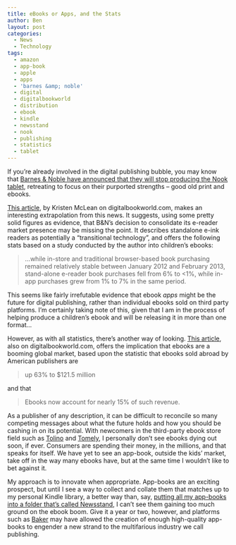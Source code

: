 ```yaml
---
title: eBooks or Apps, and the Stats
author: Ben
layout: post
categories:
  - News
  - Technology
tags:
  - amazon
  - app-book
  - apple
  - apps
  - 'barnes &amp; noble'
  - digital
  - digitalbookworld
  - distribution
  - ebook
  - kindle
  - newsstand
  - nook
  - publishing
  - statistics
  - tablet
---
```

If you&#8217;re already involved in the digital publishing bubble, you may know that <a href="http://paidcontent.org/2013/06/25/barnes-noble-says-it-will-stop-manufacturing-nook-tablets-in-house-e-readers-live-on/" target="_blank">Barnes &#038; Noble have announced that they will stop producing the Nook tablet</a>, retreating to focus on their purported strengths &#8211; good old print and ebooks.

<a href="http://www.digitalbookworld.com/2013/what-the-barnes-noble-news-is-really-telling-us-about-the-future-of-digital-content/" target="_blank">This article</a>, by Kristen McLean on digitalbookworld.com, makes an interesting extrapolation from this news. It suggests, using some pretty solid figures as evidence, that B&#038;N&#8217;s decision to consolidate its e-reader market presence may be missing the point. It describes standalone e-ink readers as potentially a &#8220;transitional technology&#8221;, and offers the following stats based on a study conducted by the author into children&#8217;s ebooks:

> &#8230;while in-store and traditional browser-based book purchasing remained relatively stable between January 2012 and February 2013, stand-alone e-reader book purchases fell from 6% to <1%, while in-app purchases grew from 1% to 7% in the same period.

This seems like fairly irrefutable evidence that ebook *apps* might be the future for digital publishing, rather than individual ebooks sold on third party platforms. I&#8217;m certainly taking note of this, given that I am in the process of helping produce a children&#8217;s ebook and will be releasing it in more than one format&#8230;

However, as with all statistics, there&#8217;s another way of looking. <a href="http://www.digitalbookworld.com/2013/international-ebook-tide-rising/" target="_blank">This article</a>, also on digitalbookworld.com, offers the implication that ebooks are a booming global market, based upon the statistic that ebooks sold abroad by American publishers are

> up 63% to $121.5 million

and that

> Ebooks now account for nearly 15% of such revenue.

As a publisher of any description, it can be difficult to reconcile so many competing messages about what the future holds and how you should be cashing in on its potential. With newcomers in the third-party ebook store field such as <a href="http://www.tolino.de/" title="Tolino" target="_blank">Tolino</a> and <a href="http://www.tomely.com/" title="Tomely" target="_blank">Tomely</a>, I personally don&#8217;t see ebooks dying out soon, if ever. Consumers are spending their money, in the millions, and that speaks for itself. We have yet to see an app-book, outside the kids&#8217; market, take off in the way many ebooks have, but at the same time I wouldn&#8217;t like to bet against it.

My approach is to innovate when appropriate. App-books are an exciting prospect, but until I see a way to collect and collate them that matches up to my personal Kindle library, a better way than, say, <a href="http://www.apple.com/uk/ipad/built-in-apps/#newsstand" title="Apple Newsstand" target="_blank">putting all my app-books into a folder that&#8217;s called Newsstand</a>, I can&#8217;t see them gaining too much ground on the ebook boom. Give it a year or two, however, and platforms such as <a href="http://bakerframework.com/" title="Baker Framework" target="_blank">Baker</a> may have allowed the creation of enough high-quality app-books to engender a new strand to the multifarious industry we call publishing.